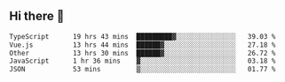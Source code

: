 ## Hi there 👋

<!--START_SECTION:waka-->

```txt
TypeScript      19 hrs 43 mins  █████████▓░░░░░░░░░░░░░░░   39.03 %
Vue.js          13 hrs 44 mins  ██████▓░░░░░░░░░░░░░░░░░░   27.18 %
Other           13 hrs 30 mins  ██████▓░░░░░░░░░░░░░░░░░░   26.72 %
JavaScript      1 hr 36 mins    ▓░░░░░░░░░░░░░░░░░░░░░░░░   03.18 %
JSON            53 mins         ▒░░░░░░░░░░░░░░░░░░░░░░░░   01.77 %
```

<!--END_SECTION:waka-->
